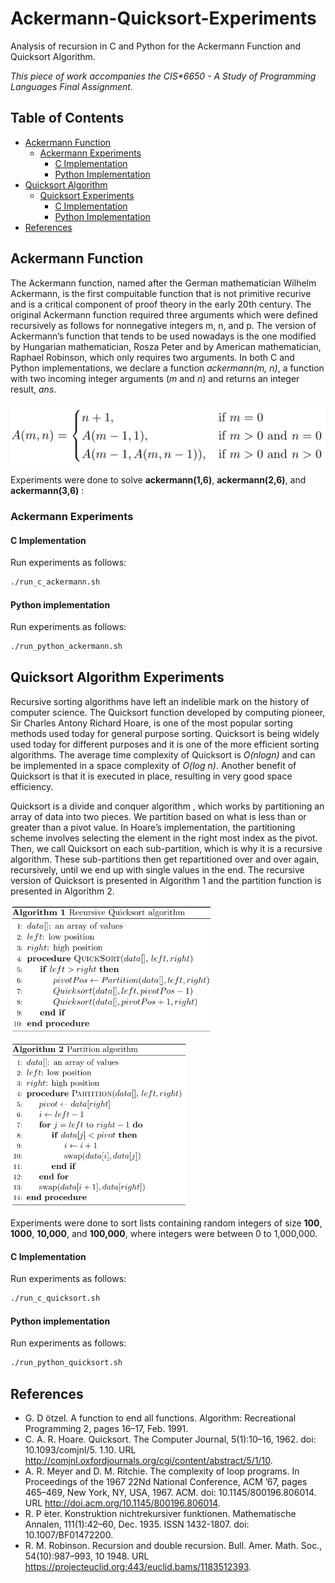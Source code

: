 # Ackermann-Quicksort-Experiments
Analysis of recursion in C and Python for the Ackermann Function and Quicksort Algorithm.

_This piece of work accompanies the CIS*6650 - A Study of Programming Languages Final Assignment._

## Table of Contents
* [Ackermann Function](#ackermann-function)
    * [Ackermann Experiments](#ackermann-experiments)
        * [C Implementation](#c-implementation)
        * [Python Implementation](#python-implementation)
* [Quicksort Algorithm](#quicksort-algorithm)
    * [Quicksort Experiments](#quicksort-experiments)
        * [C Implementation](#c-implementation)
        * [Python Implementation](#python-implementation)
* [References](#references)

## Ackermann Function

The Ackermann function, named after the German mathematician Wilhelm Ackermann, is the first compuitable function that is not primitive recurive and is a critical component of proof theory in the early 20th century. The original Ackermann function required three arguments which were defined recursively as follows for nonnegative integers m, n, and p. The version of Ackermann’s function that tends to be used nowadays is the one modified by Hungarian mathematician, Rosza Peter and by American mathematician, Raphael Robinson, which only requires two arguments. In both C and Python implementations, we declare a function *ackermann(m, n)*, a function with two incoming integer arguments (*m* and *n*) and returns an integer result, *ans*.

![](images/ackermann.png)

Experiments were done to solve **ackermann(1,6)**, **ackermann(2,6)**, and **ackermann(3,6)** :

### Ackermann Experiments
#### C Implementation

Run experiments as follows:
```sh
./run_c_ackermann.sh
```

#### Python implementation

Run experiments as follows:
```sh
./run_python_ackermann.sh
```

## Quicksort Algorithm Experiments
Recursive sorting algorithms have left an indelible mark on the history of computer science. The Quicksort function developed by computing pioneer, Sir Charles Antony Richard Hoare, is one of the most popular sorting methods used today for general purpose sorting. Quicksort is being widely used today for different purposes and it is one of the more efficient sorting algorithms. The average time complexity of Quicksort is *O(nlogn)* and can be implemented in a space complexity of *O(log n)*. Another benefit of Quicksort is that it is executed in place, resulting in very good space efficiency.

Quicksort is a divide and conquer algorithm , which works by partitioning an array of data into two pieces. We partition based on what is less than or greater than a pivot value. In Hoare’s implementation, the partitioning scheme involves selecting the element in the right most index as the pivot. Then, we call Quicksort on each sub-partition, which is why it is a recursive algorithm. These sub-partitions then get repartitioned over and over again, recursively, until we end up with single values in the end. The recursive version of Quicksort is presented in Algorithm 1 and the partition function is presented in Algorithm 2.

<p align="left">
  <img src="images/alg1.png" width="320" title="Recursive Quicksort Algorithm">
</p>

<p align="left">
  <img src="images/alg2.png" width="280" title="Partition Algorithm">
</p>

Experiments were done to sort lists containing random integers of size **100**, **1000**, **10,000**, and **100,000**, where integers were between 0 to 1,000,000.

#### C Implementation

Run experiments as follows:
```sh
./run_c_quicksort.sh
```

#### Python implementation

Run experiments as follows:
```sh
./run_python_quicksort.sh
```

## References
* G. D ̈otzel. A function to end all functions. Algorithm: Recreational Programming 2, pages 16–17, Feb. 1991.
* C. A. R. Hoare. Quicksort. The Computer Journal, 5(1):10–16, 1962. doi: 10.1093/comjnl/5. 1.10. URL http://comjnl.oxfordjournals.org/cgi/content/abstract/5/1/10.
* A. R. Meyer and D. M. Ritchie. The complexity of loop programs. In Proceedings of the 1967 22Nd National Conference, ACM ’67, pages 465–469, New York, NY, USA, 1967. ACM. doi: 10.1145/800196.806014. URL http://doi.acm.org/10.1145/800196.806014.
* R. P ́eter. Konstruktion nichtrekursiver funktionen. Mathematische Annalen, 111(1):42–60, Dec. 1935. ISSN 1432-1807. doi: 10.1007/BF01472200.
* R. M. Robinson. Recursion and double recursion. Bull. Amer. Math. Soc., 54(10):987–993, 10 1948. URL https://projecteuclid.org:443/euclid.bams/1183512393.
